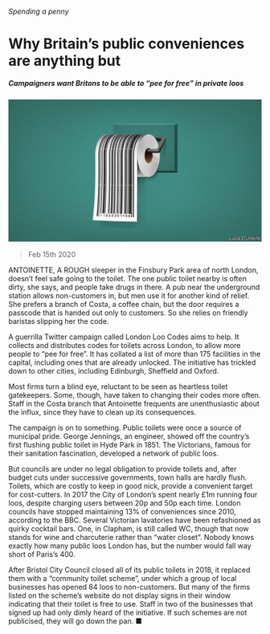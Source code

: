 ###### Spending a penny

# Why Britain’s public conveniences are anything but 

##### Campaigners want Britons to be able to “pee for free” in private loos 

![image](images/20200215_BRD002_1.jpg) 

> Feb 15th 2020 

ANTOINETTE, A ROUGH sleeper in the Finsbury Park area of north London, doesn’t feel safe going to the toilet. The one public toilet nearby is often dirty, she says, and people take drugs in there. A pub near the underground station allows non-customers in, but men use it for another kind of relief. She prefers a branch of Costa, a coffee chain, but the door requires a passcode that is handed out only to customers. So she relies on friendly baristas slipping her the code.

A guerrilla Twitter campaign called London Loo Codes aims to help. It collects and distributes codes for toilets across London, to allow more people to “pee for free”. It has collated a list of more than 175 facilities in the capital, including ones that are already unlocked. The initiative has trickled down to other cities, including Edinburgh, Sheffield and Oxford.


Most firms turn a blind eye, reluctant to be seen as heartless toilet gatekeepers. Some, though, have taken to changing their codes more often. Staff in the Costa branch that Antoinette frequents are unenthusiastic about the influx, since they have to clean up its consequences.

The campaign is on to something. Public toilets were once a source of municipal pride. George Jennings, an engineer, showed off the country’s first flushing public toilet in Hyde Park in 1851. The Victorians, famous for their sanitation fascination, developed a network of public loos.

But councils are under no legal obligation to provide toilets and, after budget cuts under successive governments, town halls are hardly flush. Toilets, which are costly to keep in good nick, provide a convenient target for cost-cutters. In 2017 the City of London’s spent nearly £1m running four loos, despite charging users between 20p and 50p each time. London councils have stopped maintaining 13% of conveniences since 2010, according to the BBC. Several Victorian lavatories have been refashioned as quirky cocktail bars. One, in Clapham, is still called WC, though that now stands for wine and charcuterie rather than “water closet”. Nobody knows exactly how many public loos London has, but the number would fall way short of Paris’s 400.

After Bristol City Council closed all of its public toilets in 2018, it replaced them with a “community toilet scheme”, under which a group of local businesses has opened 84 loos to non-customers. But many of the firms listed on the scheme’s website do not display signs in their window indicating that their toilet is free to use. Staff in two of the businesses that signed up had only dimly heard of the initiative. If such schemes are not publicised, they will go down the pan. ■

